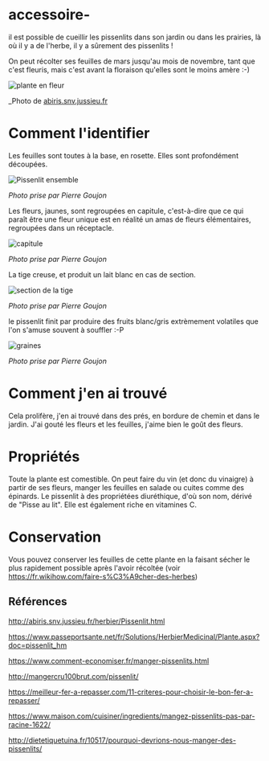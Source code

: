 # accessoire-
il est possible de cueillir les pissenlits dans son jardin ou dans les prairies, là où il y a de l'herbe, il y a sûrement des pissenlits !

On peut récolter ses feuilles de mars jusqu'au mois de novembre, tant que c'est fleuris, mais c'est avant la floraison qu'elles sont le moins amère :-)

![plante en fleur](./plante.jpg)

_Photo de [abiris.snv.jussieu.fr](https://meilleur-fer-a-repasser.com)

# Comment l'identifier

Les feuilles sont toutes à la base, en rosette. Elles sont profondément découpées. 

![Pissenlit ensemble](./ensemble.jpg)

_Photo prise par Pierre Goujon_

Les fleurs, jaunes, sont regroupées en capitule, c'est-à-dire que ce qui paraît être une fleur unique est en réalité un amas de fleurs élémentaires, regroupées dans un réceptacle.

![capitule](./capitule.jpg)

_Photo prise par Pierre Goujon_

La tige creuse, et produit un lait blanc en cas de section.

![section de la tige](./sectionTige.jpg)

_Photo prise par Pierre Goujon_

le pissenlit finit par produire des fruits blanc/gris extrèmement volatiles que l'on s'amuse souvent à souffler :-P

![graines](./graines.jpg)

_Photo prise par Pierre Goujon_

# Comment j'en ai trouvé

Cela prolifère, j'en ai trouvé dans des prés, en bordure de chemin et dans le jardin. J'ai gouté les fleurs et les feuilles, j'aime bien le goût des fleurs.

# Propriétés

Toute la plante est comestible. On peut faire du vin (et donc du vinaigre) à partir de ses fleurs, manger les feuilles en salade ou cuites comme des épinards. Le pissenlit à des propriétées diuréthique, d'où son nom, dérivé de "Pisse au lit". Elle est également riche en vitamines C.

# Conservation

Vous pouvez conserver les feuilles de cette plante en la faisant sécher le plus rapidement possible après l'avoir récoltée (voir https://fr.wikihow.com/faire-s%C3%A9cher-des-herbes)

## Références

http://abiris.snv.jussieu.fr/herbier/Pissenlit.html

https://www.passeportsante.net/fr/Solutions/HerbierMedicinal/Plante.aspx?doc=pissenlit_hm

https://www.comment-economiser.fr/manger-pissenlits.html

http://mangercru100brut.com/pissenlit/

https://meilleur-fer-a-repasser.com/11-criteres-pour-choisir-le-bon-fer-a-repasser/

https://www.maison.com/cuisiner/ingredients/mangez-pissenlits-pas-par-racine-1622/

http://dietetiquetuina.fr/10517/pourquoi-devrions-nous-manger-des-pissenlits/
